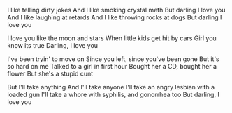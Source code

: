 I like telling dirty jokes
And I like smoking crystal meth
But darling I love you
And I like laughing at retards
And I like throwing rocks at dogs
But darling I love you

I love you like the moon and stars
When little kids get hit by cars
Girl you know its true
Darling, I love you

I've been tryin' to move on
Since you left, since you've been gone
But it's so hard on me
Talked to a girl in first hour
Bought her a CD, bought her a flower
But she's a stupid cunt

But I'll take anything
And I'll take anyone
I'll take an angry lesbian with a loaded gun
I'll take a whore with syphilis, and gonorrhea too
But darling, I love you


